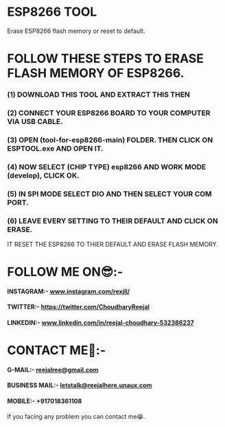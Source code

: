 # ESP8266 TOOL
Erase ESP8266 flash memory or reset to default.



# FOLLOW THESE STEPS TO ERASE FLASH MEMORY OF ESP8266.


### (1) DOWNLOAD THIS TOOL AND EXTRACT THIS THEN


### (2) CONNECT YOUR ESP8266 BOARD TO YOUR COMPUTER VIA USB CABLE.


### (3) OPEN (tool-for-esp8266-main) FOLDER. THEN CLICK ON ESPTOOL.exe AND OPEN IT.


### (4) NOW SELECT (CHIP TYPE) esp8266 AND WORK MODE (develop), CLICK OK.


### (5)  IN SPI MODE SELECT DIO AND THEN SELECT YOUR COM PORT.

### (6) LEAVE EVERY SETTING TO THEIR DEFAULT AND CLICK ON ERASE.

IT RESET THE ESP8266 TO THIER DEFAULT AND ERASE FLASH MEMORY.



# FOLLOW ME ON😎:-
#### INSTAGRAM:- www.instagram.com/rexjll/
#### TWITTER:- https://twitter.com/ChoudharyReejal
#### LINKEDIN:- www.linkedin.com/in/reejal-choudhary-532386237
# CONTACT ME📱:-
#### G-MAIL:- reejalree@gmail.com
#### BUSINESS MAIL:- letstalk@reejalhere.unaux.com
#### MOBILE:- +917018361108
If you facing any problem you can contact me😁.
